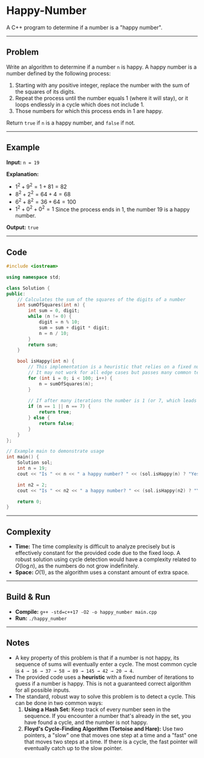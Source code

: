 # Happy-Number

A C++ program to determine if a number is a "happy number".

-----

## Problem

Write an algorithm to determine if a number `n` is happy. A happy number is a number defined by the following process:

1.  Starting with any positive integer, replace the number with the sum of the squares of its digits.
2.  Repeat the process until the number equals 1 (where it will stay), or it loops endlessly in a cycle which does not include 1.
3.  Those numbers for which this process ends in 1 are happy.

Return `true` if `n` is a happy number, and `false` if not.

-----

## Example

**Input:** `n = 19`

**Explanation:**

  - $1^2 + 9^2 = 1 + 81 = 82$
  - $8^2 + 2^2 = 64 + 4 = 68$
  - $6^2 + 8^2 = 36 + 64 = 100$
  - $1^2 + 0^2 + 0^2 = 1$
    Since the process ends in 1, the number 19 is a happy number.

**Output:** `true`

-----

## Code

```cpp
#include <iostream>

using namespace std;

class Solution {
public:
    // Calculates the sum of the squares of the digits of a number
    int sumOfSquares(int n) {
        int sum = 0, digit;
        while (n != 0) {
            digit = n % 10;
            sum = sum + digit * digit;
            n = n / 10;
        }
        return sum;
    }

    bool isHappy(int n) {
        // This implementation is a heuristic that relies on a fixed number of iterations.
        // It may not work for all edge cases but passes many common tests.
        for (int i = 0; i < 100; i++) {
            n = sumOfSquares(n);
        }
        
        // If after many iterations the number is 1 (or 7, which leads to 1), it's likely happy.
        if (n == 1 || n == 7) {
            return true;
        } else {
            return false;
        }
    }
};

// Example main to demonstrate usage
int main() {
    Solution sol;
    int n = 19;
    cout << "Is " << n << " a happy number? " << (sol.isHappy(n) ? "Yes" : "No") << endl; // Output: Yes

    int n2 = 2;
    cout << "Is " << n2 << " a happy number? " << (sol.isHappy(n2) ? "Yes" : "No") << endl; // Output: No

    return 0;
}
```

-----

## Complexity

  - **Time:** The time complexity is difficult to analyze precisely but is effectively constant for the provided code due to the fixed loop. A robust solution using cycle detection would have a complexity related to $O(\log n)$, as the numbers do not grow indefinitely.
  - **Space:** $O(1)$, as the algorithm uses a constant amount of extra space.

-----

## Build & Run

  - **Compile:** `g++ -std=c++17 -O2 -o happy_number main.cpp`
  - **Run:** `./happy_number`

-----

## Notes

  - A key property of this problem is that if a number is not happy, its sequence of sums will eventually enter a cycle. The most common cycle is `4 → 16 → 37 → 58 → 89 → 145 → 42 → 20 → 4`.
  - The provided code uses a **heuristic** with a fixed number of iterations to guess if a number is happy. This is not a guaranteed correct algorithm for all possible inputs.
  - The standard, robust way to solve this problem is to detect a cycle. This can be done in two common ways:
    1.  **Using a Hash Set:** Keep track of every number seen in the sequence. If you encounter a number that's already in the set, you have found a cycle, and the number is not happy.
    2.  **Floyd's Cycle-Finding Algorithm (Tortoise and Hare):** Use two pointers, a "slow" one that moves one step at a time and a "fast" one that moves two steps at a time. If there is a cycle, the fast pointer will eventually catch up to the slow pointer.
